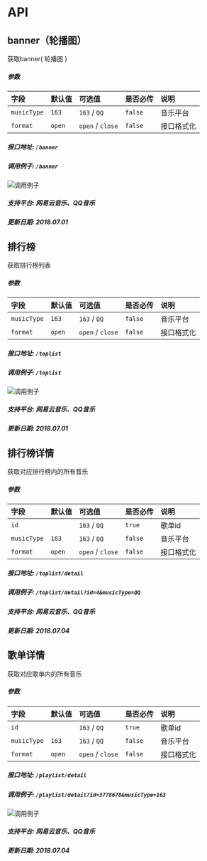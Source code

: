# API

## banner（轮播图）

获取banner( 轮播图 ) 

##### 参数

| 字段 | 默认值 | 可选值 | 是否必传 | 说明 |
| :------------ | :------------ | :------------ | :------------ | :------------ |
| `musicType` | `163` | `163` / `QQ` | `false` | 音乐平台 |
| `format` | `open` | `open` / `close` | `false` | 接口格式化 |

##### 接口地址: `/banner`

##### 调用例子: `/banner`

![调用例子](/banner.png)

##### 支持平台: 网易云音乐、QQ音乐

##### 更新日期: 2018.07.01

## 排行榜

获取排行榜列表

##### 参数

| 字段 | 默认值 | 可选值 | 是否必传 | 说明 |
| :------------ | :------------ | :------------ | :------------ | :------------ |
| `musicType` | `163` | `163` / `QQ` | `false` | 音乐平台 |
| `format` | `open` | `open` / `close` | `false` | 接口格式化 |

##### 接口地址: `/toplist`

##### 调用例子: `/toplist`

![调用例子](/toplist.png)

##### 支持平台: 网易云音乐、QQ音乐

##### 更新日期: 2018.07.01

## 排行榜详情

获取对应排行榜内的所有音乐

##### 参数

| 字段 | 默认值 | 可选值 | 是否必传 | 说明 |
| :------------ | :------------ | :------------ | :------------ | :------------ |
| `id` |  | `163` / `QQ` | `true` | 歌单id |
| `musicType` | `163` | `163` / `QQ` | `false` | 音乐平台 |
| `format` | `open` | `open` / `close` | `false` | 接口格式化 |

##### 接口地址: `/toplist/detail`

##### 调用例子: `/toplist/detail?id=4&musicType=QQ`

<!-- ![调用例子](/toplist_detail.png) -->

##### 支持平台: 网易云音乐、QQ音乐

##### 更新日期: 2018.07.04

## 歌单详情

获取对应歌单内的所有音乐

##### 参数

| 字段 | 默认值 | 可选值 | 是否必传 | 说明 |
| :------------ | :------------ | :------------ | :------------ | :------------ |
| `id` |  | `163` / `QQ` | `true` | 歌单id |
| `musicType` | `163` | `163` / `QQ` | `false` | 音乐平台 |
| `format` | `open` | `open` / `close` | `false` | 接口格式化 |

##### 接口地址: `/playlist/detail`

##### 调用例子: `/playlist/detail?id=3778678&musicType=163`

![调用例子](/playlist_detail.png)

##### 支持平台: 网易云音乐、QQ音乐

##### 更新日期: 2018.07.04

<!-- ## 搜索

调用此接口 , 传入搜索关键词可以搜索 该音乐 / 专辑 / 歌手 / 歌单 / 用户

##### 参数

| 字段 | 默认值 | 可选值 | 是否必传 | 说明 |
| :------------ | :------------ | :------------ | :------------ | :------------ |
| `keywords` |  |  | `true` | 搜索关键字 |
| `type` | 1 | 1: 单曲 | `false` | 搜索类型 |
| `limit` | 30 |  | `false` | 返回数量 |
| `page` | 0 |  | `false` | 页码(offset) |
| `musicType` | `163` | `163` / `QQ` | `false` | 音乐平台 |
| `format` | `open` | `open` / `close` | `false` | 接口格式化 |

##### 接口地址: `/search`

##### 调用例子: `/search?keywords=薛之谦`

##### 支持平台: 网易云音乐、QQ音乐

##### 更新日期: 2018.07.01 -->